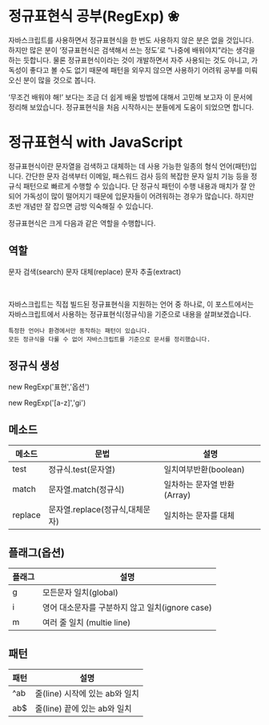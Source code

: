 # <h1>정규표현식 공부(RegExp) ❀</h1>

자바스크립트를 사용하면서 정규표현식을 한 번도 사용하지 않은 분은 없을 것입니다.
하지만 많은 분이 ‘정규표현식은 검색해서 쓰는 정도’로 “나중에 배워야지”라는 생각을 하는 듯합니다.
물론 정규표현식이라는 것이 개발하면서 자주 사용되는 것도 아니고, 가독성이 좋다고 볼 수도 없기 때문에 패턴을 외우지 않으면 사용하기 어려워 공부를 미뤄오신 분이 많을 것으로 봅니다.

‘무조건 배워야 해!’ 보다는 조금 더 쉽게 배울 방법에 대해서 고민해 보고자 이 문서에 정리해 보았습니다.
정규표현식을 처음 시작하시는 분들에게 도움이 되었으면 합니다.






<h1>정규표현식 with JavaScript</h1>

정규표현식이란 문자열을 검색하고 대체하는 데 사용 가능한 일종의 형식 언어(패턴)입니다.
간단한 문자 검색부터 이메일, 패스워드 검사 등의 복잡한 문자 일치 기능 등을 정규식 패턴으로 빠르게 수행할 수 있습니다.
단 정규식 패턴이 수행 내용과 매치가 잘 안 되어 가독성이 많이 떨어지기 때문에 입문자들이 어려워하는 경우가 많습니다.
하지만 초반 개념만 잘 잡으면 금방 익숙해질 수 있습니다.

정규표현식은 크게 다음과 같은 역할을 수행합니다.
## 역할 

문자 검색(search)
문자 대체(replace)
문자 추출(extract)

<br>

자바스크립트는 직접 빌드된 정규표현식을 지원하는 언어 중 하나로,
이 포스트에서는 자바스크립트에서 사용하는 정규표현식(정규식)을 기준으로 내용을 살펴보겠습니다.

```
특정한 언어나 환경에서만 동작하는 패턴이 있습니다.
모든 정규식을 다룰 수 없어 자바스크립트를 기준으로 문서를 정리했습니다.

```
## 정규식 생성
<!-- 생성자  -->
new RegExp('표현','옵션')<br>


new RegExp('[a-z]','gi')


## 메소드


메소드 | 문법 | 설명
--|--|--
test | 정규식.test(문자열) | 일치여부반환(boolean)
match | 문자열.match(정규식)|일차하는 문자열 반환(Array)
replace | 문자열.replace(정규식,대체문자) | 일치하는 문자를 대체

## 플래그(옵션)

플래그 | 설명
--|--
g | 모든문자 일치(global)
i | 영어 대소문자를 구분하지 않고 일치(ignore case)
m | 여러 줄 일치 (multie line)


## 패턴

패턴|설명
--|--
^ab | 줄(line) 시작에 있는 ab와 일치
ab$ | 줄(line) 끝에 있는 ab와 일치

